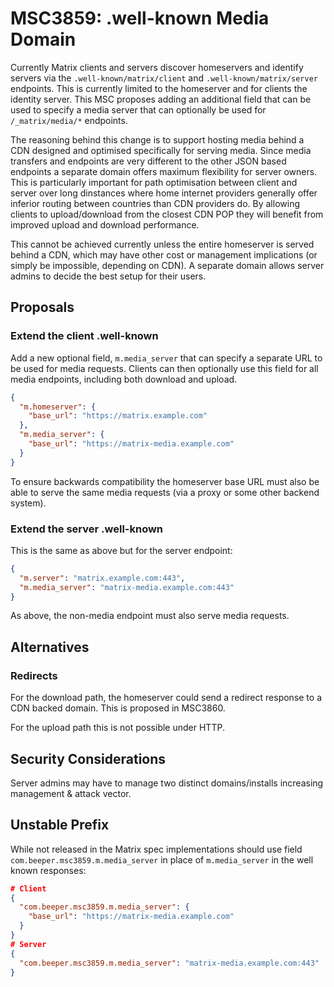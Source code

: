 # MSC3859: .well-known Media Domain

Currently Matrix clients and servers discover homeservers and identify servers via the `.well-known/matrix/client` and 
`.well-known/matrix/server` endpoints. This is currently limited to the homeserver and for clients the identity server.
This MSC proposes adding an additional field that can be used to specify a media server that can optionally be used 
for `/_matrix/media/*` endpoints.

The reasoning behind this change is to support hosting media behind a CDN designed and optimised specifically for 
serving media. Since media transfers and endpoints are very different to the other JSON based endpoints a separate 
domain offers maximum flexibility for server owners. This is particularly important for path optimisation between
client and server over long dinstances where home internet providers generally offer inferior routing between countries
than CDN providers do. By allowing clients to upload/download from the closest CDN POP they will benefit from improved
upload and download performance.

This cannot be achieved currently unless the entire homeserver is served behind a CDN, which may have other cost or
management implications (or simply be impossible, depending on CDN). A separate domain allows server admins to
decide the best setup for their users.


## Proposals

### Extend the client .well-known

Add a new optional field, `m.media_server` that can specify a separate URL to be used for media requests. Clients can 
then optionally use this field for all media endpoints, including both download and upload.

```json
{
  "m.homeserver": {
    "base_url": "https://matrix.example.com"
  },
  "m.media_server": {
    "base_url": "https://matrix-media.example.com"
  }
}
```

To ensure backwards compatibility the homeserver base URL must also be able to serve the same media requests (via a 
proxy or some other backend system).

### Extend the server .well-known

This is the same as above but for the server endpoint:

```json
{
  "m.server": "matrix.example.com:443",
  "m.media_server": "matrix-media.example.com:443"
}
```

As above, the non-media endpoint must also serve media requests.


## Alternatives

### Redirects

For the download path, the homeserver could send a redirect response to a CDN backed domain. This is proposed in 
MSC3860.

For the upload path this is not possible under HTTP.


## Security Considerations

Server admins may have to manage two distinct domains/installs increasing management & attack vector.


## Unstable Prefix

While not released in the Matrix spec implementations should use field `com.beeper.msc3859.m.media_server` in place of 
`m.media_server` in the well known responses:

```json
# Client
{
  "com.beeper.msc3859.m.media_server": {
    "base_url": "https://matrix-media.example.com"
  }
}
# Server
{
  "com.beeper.msc3859.m.media_server": "matrix-media.example.com:443"
}
```